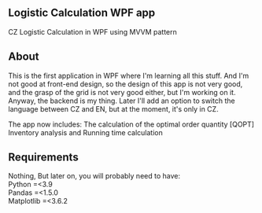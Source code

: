 ## Logistic Calculation WPF app
CZ Logistic Calculation in WPF using MVVM pattern
## About 
This is the first application in WPF where I'm learning all this stuff. And I'm not good at front-end design, so the design of this app is not very good, 
and the grasp of the grid is not very good either, but I'm working on it. 
Anyway, the backend is my thing. Later I'll add an option to switch the language between CZ and EN, but at the moment, it's only in CZ.<br />

The app now includes: The calculation of the optimal order quantity [QOPT] Inventory analysis and Running time calculation
## Requirements
Nothing, But later on, you will probably need to have:<br />
Python =<3.9<br />
Pandas =<1.5.0<br />
Matplotlib =<3.6.2<br />
